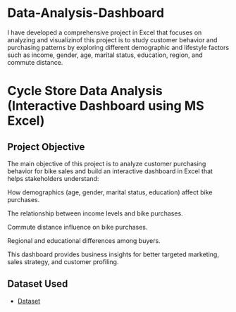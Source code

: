 # Data-Analysis-Dashboard
I have developed a comprehensive project in Excel that focuses on analyzing and visualizinof this project is to study customer behavior and purchasing patterns by exploring different demographic and lifestyle factors such as income, gender, age, marital status, education, region, and commute distance.
# Cycle Store Data Analysis (Interactive Dashboard using MS Excel)
## Project Objective

The main objective of this project is to analyze customer purchasing behavior for bike sales and build an interactive dashboard in Excel that helps stakeholders understand:

How demographics (age, gender, marital status, education) affect bike purchases.

The relationship between income levels and bike purchases.

Commute distance influence on bike purchases.

Regional and educational differences among buyers.

This dashboard provides business insights for better targeted marketing, sales strategy, and customer profiling.
## Dataset Used
- <a href="https://github.com/Radil-Chowdhury/Data-Analysis-Dashboard/blob/main/Project%2001.xlsx">Dataset</a>
